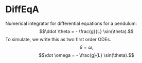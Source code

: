 # DiffEqA

Numerical integrator for differential equations for a pendulum:
$$\ddot \theta = - \frac{g}{L} \sin(\theta).$$
To simulate, we write this as two first order ODEs.
$$\dot \theta = \omega,$$
$$\dot \omega = - \frac{g}{L} \sin(\theta).$$
